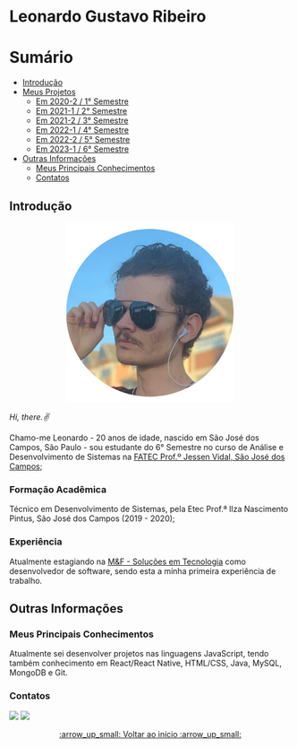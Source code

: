 # Leonardo Gustavo Ribeiro
# Sumário

- [Introdução](#introdução)
- [Meus Projetos](https://github.com/Leo0256/portfolio_tg_apis/blob/main/projects/README.md#meus-projetos)
  - [Em 2020-2 / 1° Semestre](https://github.com/Leo0256/portfolio_tg_apis/blob/main/projects/semestre1.md#em-2020-2--1-semestre)
  - [Em 2021-1 / 2° Semestre](https://github.com/Leo0256/portfolio_tg_apis/blob/main/projects/semestre2.md#em-2021-1--2-semestre)
  - [Em 2021-2 / 3° Semestre](https://github.com/Leo0256/portfolio_tg_apis/blob/main/projects/semestre3.md#em-2021-2--3-semestre)
  - [Em 2022-1 / 4° Semestre](https://github.com/Leo0256/portfolio_tg_apis/blob/main/projects/semestre4.md#em-2022-1--4-semestre)
  - [Em 2022-2 / 5° Semestre](https://github.com/Leo0256/portfolio_tg_apis/blob/main/projects/semestre5.md#em-2022-2--5-semestre)
  - [Em 2023-1 / 6° Semestre](https://github.com/Leo0256/portfolio_tg_apis/blob/main/projects/semestre6.md#em-2023-1--6-semestre)
- [Outras Informações](#outras-informa%C3%A7%C3%B5es)
  - [Meus Principais Conhecimentos](#meus-principais-conhecimentos)
  - [Contatos](#contatos)

## Introdução
<p align=center>
  <a href="https://github.com/Leo0256">
    <img width="300" src="https://github.com/Leo0256/portfolio_tg_apis/blob/main/images/perfil.png"/>
  </a>
</p>

*Hi, there.:v:*

Chamo-me Leonardo - 20 anos de idade, nascido em São José dos Campos, São Paulo - sou estudante do 6° Semestre no curso de Análise e Desenvolvimento de Sistemas na [FATEC Prof.º Jessen Vidal, São José dos Campos](https://fatecsjc-prd.azurewebsites.net/);

### Formação Acadêmica
Técnico em Desenvolvimento de Sistemas, pela Etec Prof.ª Ilza Nascimento Pintus, São José dos Campos (2019 - 2020);

### Experiência
Atualmente estagiando na [M&F - Soluções em Tecnologia](http://www.mfinformatica.com/) como desenvolvedor de software, sendo esta a minha primeira experiência de trabalho.

## Outras Informações
### Meus Principais Conhecimentos
Atualmente sei desenvolver projetos nas linguagens JavaScript, tendo também conhecimento em React/React Native, HTML/CSS, Java, MySQL, MongoDB e Git.

### Contatos
[![](https://img.shields.io/badge/Github-white?style=flat&logo=github&logoColor=white&labelColor=black)](https://github.com/Leo0256 "Meu Perfil no Github") [![](https://img.shields.io/badge/LinkedIn-white?style=flat&logo=linkedin&logoColor=white&labelColor=0A66C2)](https://www.linkedin.com/in/leonardo-gustavo-ribeiro-ba23831b6/ "Meu Perfil no LinkedIn")

<p align=center>
  <a href="#leonardo-gustavo-ribeiro">:arrow_up_small: Voltar ao início :arrow_up_small:</a>
</p>